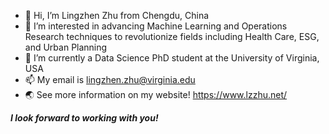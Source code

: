 - 👋 Hi, I’m Lingzhen Zhu from Chengdu, China
- 👀 I’m interested in advancing Machine Learning and Operations Research techniques to revolutionize fields including Health Care, ESG, and Urban Planning
- 🌱 I’m currently a Data Science PhD student at the University of Virginia, USA
- 📫 My email is lingzhen.zhu@virginia.edu
- 🌏 See more information on my website! https://www.lzzhu.net/


***I look forward to working with you!***

<!---
Lingzhen718/Lingzhen718 is a ✨ special ✨ repository because its `README.md` (this file) appears on your GitHub profile.
You can click the Preview link to take a look at your changes.
--->
